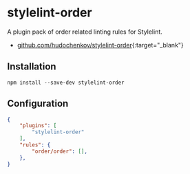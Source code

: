 # stylelint-order

A plugin pack of order related linting rules for Stylelint.

- [github.com/hudochenkov/stylelint-order](https://github.com/hudochenkov/stylelint-order){:target="_blank"}

## Installation

```shell
npm install --save-dev stylelint-order
```

## Configuration

```json
{
    "plugins": [
        "stylelint-order"
    ],
    "rules": {
        "order/order": [],
    },
}
```
